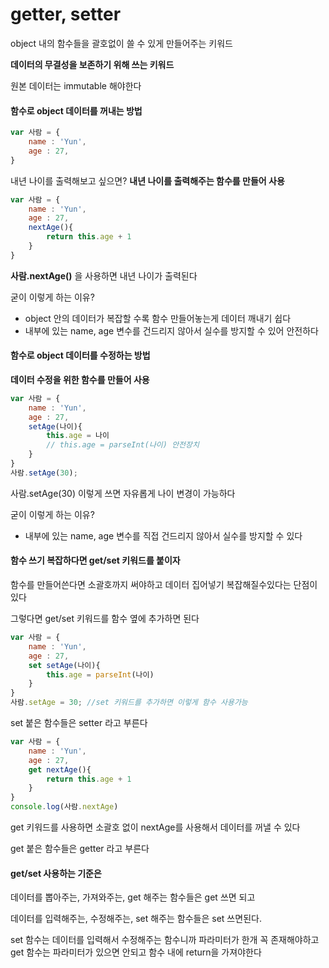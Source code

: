 # getter, setter

object 내의 함수들을 괄호없이 쓸 수 있게 만들어주는 키워드

**데이터의 무결성을 보존하기 위해 쓰는 키워드**

원본 데이터는 immutable 해야한다



#### 함수로 object 데이터를 꺼내는 방법

```js
var 사람 = {
    name : 'Yun',
    age : 27,
}
```

내년 나이를 출력해보고 싶으면? **내년 나이를 출력해주는 함수를 만들어 사용**

```js
var 사람 = {
    name : 'Yun',
    age : 27,
    nextAge(){
        return this.age + 1
    }
}
```

**사람.nextAge()** 을 사용하면 내년 나이가 출력된다

굳이 이렇게 하는 이유?

- object 안의 데이터가 복잡할 수록 함수 만들어놓는게 데이터 깨내기 쉽다
- 내부에 있는 name, age 변수를 건드리지 않아서 실수를 방지할 수 있어 안전하다

#### 함수로 object 데이터를 수정하는 방법

**데이터 수정을 위한 함수를 만들어 사용**

```js
var 사람 = {
    name : 'Yun',
    age : 27,
    setAge(나이){
        this.age = 나이
        // this.age = parseInt(나이) 안전장치
    }
}
사람.setAge(30);
```

사람.setAge(30) 이렇게 쓰면 자유롭게 나이 변경이 가능하다

굳이 이렇게 하는 이유?

- 내부에 있는 name, age 변수를 직접 건드리지 않아서 실수를 방지할 수 있다

#### 함수 쓰기 복잡하다면 get/set 키워드를 붙이자

함수를 만들어쓴다면 소괄호까지 써야하고 데이터 집어넣기 복잡해질수있다는 단점이있다

그렇다면 get/set 키워드를 함수 옆에 추가하면 된다

```js
var 사람 = {
    name : 'Yun',
    age : 27,
    set setAge(나이){
        this.age = parseInt(나이)
    }
}
사람.setAge = 30; //set 키워드를 추가하면 이렇게 함수 사용가능
```

set 붙은 함수들은 setter 라고 부른다

```js
var 사람 = {
    name : 'Yun',
    age : 27,
    get nextAge(){
        return this.age + 1
    }
}
console.log(사람.nextAge)
```

get 키워드를 사용하면 소괄호 없이 nextAge를 사용해서 데이터를 꺼낼 수 있다

get 붙은 함수들은 getter 라고 부른다

#### get/set 사용하는 기준은

데이터를 뽑아주는, 가져와주는, get 해주는 함수들은 get 쓰면 되고

데이터를 입력해주는, 수정해주는, set 해주는 함수들은 set 쓰면된다.

set 함수는 데이터를 입력해서 수정해주는 함수니까 파라미터가 한개 꼭 존재해야하고 get 함수는 파라미터가 있으면 안되고 함수 내에 return을 가져야한다